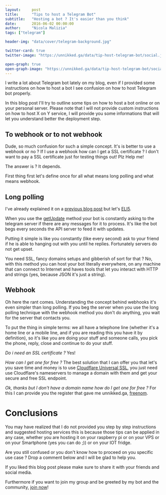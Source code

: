 ```yaml
---
layout:     post
title:      "Tips to host a Telegram Bot"
subtitle:   "Hosting a bot ? It's easier than you think"
date:       2016-06-02 00:00:00
author:     "Nicola Malizia"
tags: ["telegram"]

header-img: "data/cover/telegram-background.jpg"

twitter-card: true
twitter-image: "https://unnikked.ga/data/tip-host-telegram-bot/social.jpg"

open-graph: true
open-graph-image: "https://unnikked.ga/data/tip-host-telegram-bot/social.jpg"
---
```


I write a lot about Telegram bot lately on my blog, even if I provided some instructions on how to host a bot I see confusion on how to host Telegram bot properly.

In this blog post I'll try to outline some tips on how to host a bot online or on your personal server. Please note that I will not provide custom instructions on how to host X on Y service, I will provide you some informations that will let you understand better the deployment step.

## To webhook or to not webhook

Dude, so much confusion for such a simple concept. It's is better to use a webhook or no ? If I use a webhook how can I get a SSL certificate ? I don't want to pay a SSL certificate just for testing things out! Plz Help me!

The answer is ? It depends.

First thing first let's define once for all what means long polling and what means webhook.

## Long polling

I've already explained it on a [previous blog post](/how-to-create-your-custom-telegram-bot-using-the-long-polling-technique/) but let's [ELI5](https://www.reddit.com/r/explainlikeimfive).

When you use the [getUpdate](https://core.telegram.org/bots/api#getupdates) method your bot is constantly asking to the telegram server if there are any messages for it to process. It's like the bot begs every seconds the API server to feed it with updates.

Putting it simple is like you constantly (like every second) ask to your friend if he is able to hanging out with you until he replies. Fortunately servers do not get upset.

You need SSL, fancy domains setups and gibberish of sort for that ? No, with this method you can host your bot literally everywhere, on any machine that can connect to Internet and haves tools that let you interact with HTTP and strings (yes, because JSON it's just a string).

## Webhook

Oh here the rant comes. Understanding the concept behind webhooks it's even simpler than long polling. If you beg the server when you use the long polling technique with the webhook method you don't do anything, you wait for the server that contacts you.

To put the thing in simple terms: we all have a telephone line (whether it's a home line or a mobile line, and if you are reading this you have it by definition), so it's like you are doing your stuff and someone calls, you pick the phone, reply, close and continue to do your stuff.

_Do i need an SSL certificate ?_ Yes!

_How can I get one for free ?_ The best solution that I can offer you that let's you save time and money is to use [Cloudflare Universal SSL](https://blog.cloudflare.com/introducing-universal-ssl/), you just need use Cloudflare's nameservers to manage a domain with them and get your secure and free SSL endpoint.

_Ok, thanks but I don't have a domain name how do I get one for free ?_ For this I can provide you the register that gave me unnikked.ga, [freenom](http://www.freenom.com/).

# Conclusions

You may have realized that I do not provided you step by step instructions and suggested hosting services this is because those tips can be applied in any case, whether you are hosting it on your raspberry pi or on your VPS or on your Smartphone (yes you can do ;)) or on your IOT fridge.

Are you still confused or you don't know how to proceed on you specific use case ? Drop a comment below and I will be glad to help you.

If you liked this blog post please make sure to share it with your friends and social media.

Furthermore if you want to join my group and be greeted by my bot and the community, [join now](https://telegram.me/joinchat/AEis8D1UWPDa9sdeyzJQ6w)!
